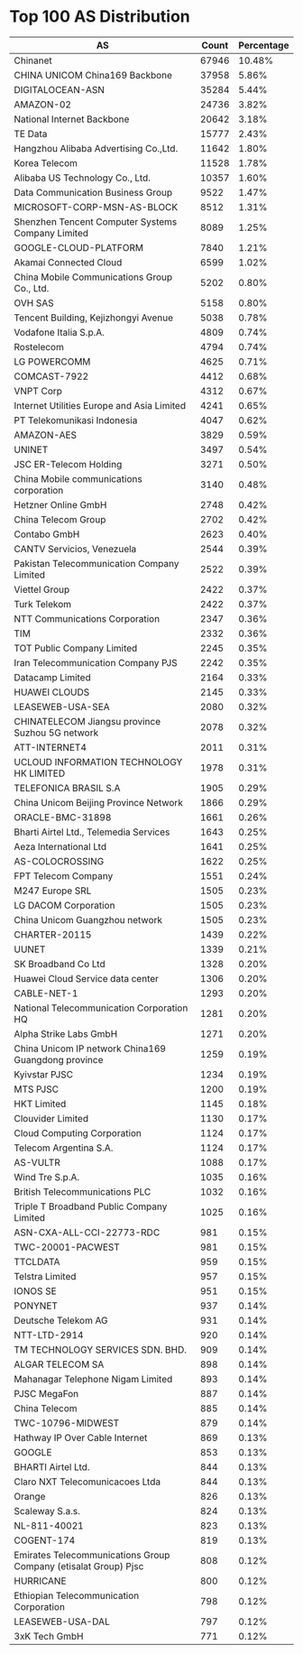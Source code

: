 # Top 100 AS Distribution
| AS | Count | Percentage |
|----|----|----|
| Chinanet | 67946 | 10.48% |
| CHINA UNICOM China169 Backbone | 37958 | 5.86% |
| DIGITALOCEAN-ASN | 35284 | 5.44% |
| AMAZON-02 | 24736 | 3.82% |
| National Internet Backbone | 20642 | 3.18% |
| TE Data | 15777 | 2.43% |
| Hangzhou Alibaba Advertising Co.,Ltd. | 11642 | 1.80% |
| Korea Telecom | 11528 | 1.78% |
| Alibaba US Technology Co., Ltd. | 10357 | 1.60% |
| Data Communication Business Group | 9522 | 1.47% |
| MICROSOFT-CORP-MSN-AS-BLOCK | 8512 | 1.31% |
| Shenzhen Tencent Computer Systems Company Limited | 8089 | 1.25% |
| GOOGLE-CLOUD-PLATFORM | 7840 | 1.21% |
| Akamai Connected Cloud | 6599 | 1.02% |
| China Mobile Communications Group Co., Ltd. | 5202 | 0.80% |
| OVH SAS | 5158 | 0.80% |
| Tencent Building, Kejizhongyi Avenue | 5038 | 0.78% |
| Vodafone Italia S.p.A. | 4809 | 0.74% |
| Rostelecom | 4794 | 0.74% |
| LG POWERCOMM | 4625 | 0.71% |
| COMCAST-7922 | 4412 | 0.68% |
| VNPT Corp | 4312 | 0.67% |
| Internet Utilities Europe and Asia Limited | 4241 | 0.65% |
| PT Telekomunikasi Indonesia | 4047 | 0.62% |
| AMAZON-AES | 3829 | 0.59% |
| UNINET | 3497 | 0.54% |
| JSC ER-Telecom Holding | 3271 | 0.50% |
| China Mobile communications corporation | 3140 | 0.48% |
| Hetzner Online GmbH | 2748 | 0.42% |
| China Telecom Group | 2702 | 0.42% |
| Contabo GmbH | 2623 | 0.40% |
| CANTV Servicios, Venezuela | 2544 | 0.39% |
| Pakistan Telecommunication Company Limited | 2522 | 0.39% |
| Viettel Group | 2422 | 0.37% |
| Turk Telekom | 2422 | 0.37% |
| NTT Communications Corporation | 2347 | 0.36% |
| TIM | 2332 | 0.36% |
| TOT Public Company Limited | 2245 | 0.35% |
| Iran Telecommunication Company PJS | 2242 | 0.35% |
| Datacamp Limited | 2164 | 0.33% |
| HUAWEI CLOUDS | 2145 | 0.33% |
| LEASEWEB-USA-SEA | 2080 | 0.32% |
| CHINATELECOM Jiangsu province Suzhou 5G network | 2078 | 0.32% |
| ATT-INTERNET4 | 2011 | 0.31% |
| UCLOUD INFORMATION TECHNOLOGY HK LIMITED | 1978 | 0.31% |
| TELEFONICA BRASIL S.A | 1905 | 0.29% |
| China Unicom Beijing Province Network | 1866 | 0.29% |
| ORACLE-BMC-31898 | 1661 | 0.26% |
| Bharti Airtel Ltd., Telemedia Services | 1643 | 0.25% |
| Aeza International Ltd | 1641 | 0.25% |
| AS-COLOCROSSING | 1622 | 0.25% |
| FPT Telecom Company | 1551 | 0.24% |
| M247 Europe SRL | 1505 | 0.23% |
| LG DACOM Corporation | 1505 | 0.23% |
| China Unicom Guangzhou network | 1505 | 0.23% |
| CHARTER-20115 | 1439 | 0.22% |
| UUNET | 1339 | 0.21% |
| SK Broadband Co Ltd | 1328 | 0.20% |
| Huawei Cloud Service data center | 1306 | 0.20% |
| CABLE-NET-1 | 1293 | 0.20% |
| National Telecommunication Corporation HQ | 1281 | 0.20% |
| Alpha Strike Labs GmbH | 1271 | 0.20% |
| China Unicom IP network China169 Guangdong province | 1259 | 0.19% |
| Kyivstar PJSC | 1234 | 0.19% |
| MTS PJSC | 1200 | 0.19% |
| HKT Limited | 1145 | 0.18% |
| Clouvider Limited | 1130 | 0.17% |
| Cloud Computing Corporation | 1124 | 0.17% |
| Telecom Argentina S.A. | 1124 | 0.17% |
| AS-VULTR | 1088 | 0.17% |
| Wind Tre S.p.A. | 1035 | 0.16% |
| British Telecommunications PLC | 1032 | 0.16% |
| Triple T Broadband Public Company Limited | 1025 | 0.16% |
| ASN-CXA-ALL-CCI-22773-RDC | 981 | 0.15% |
| TWC-20001-PACWEST | 981 | 0.15% |
| TTCLDATA | 959 | 0.15% |
| Telstra Limited | 957 | 0.15% |
| IONOS SE | 951 | 0.15% |
| PONYNET | 937 | 0.14% |
| Deutsche Telekom AG | 931 | 0.14% |
| NTT-LTD-2914 | 920 | 0.14% |
| TM TECHNOLOGY SERVICES SDN. BHD. | 909 | 0.14% |
| ALGAR TELECOM SA | 898 | 0.14% |
| Mahanagar Telephone Nigam Limited | 893 | 0.14% |
| PJSC MegaFon | 887 | 0.14% |
| China Telecom | 885 | 0.14% |
| TWC-10796-MIDWEST | 879 | 0.14% |
| Hathway IP Over Cable Internet | 869 | 0.13% |
| GOOGLE | 853 | 0.13% |
| BHARTI Airtel Ltd. | 844 | 0.13% |
| Claro NXT Telecomunicacoes Ltda | 844 | 0.13% |
| Orange | 826 | 0.13% |
| Scaleway S.a.s. | 824 | 0.13% |
| NL-811-40021 | 823 | 0.13% |
| COGENT-174 | 819 | 0.13% |
| Emirates Telecommunications Group Company (etisalat Group) Pjsc | 808 | 0.12% |
| HURRICANE | 800 | 0.12% |
| Ethiopian Telecommunication Corporation | 798 | 0.12% |
| LEASEWEB-USA-DAL | 797 | 0.12% |
| 3xK Tech GmbH | 771 | 0.12% |
